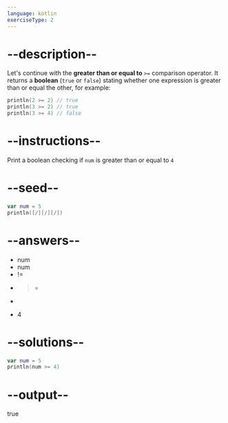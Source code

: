 ```yaml
---
language: kotlin
exerciseType: 2
---
```


# --description--

Let's continue with the **greater than or equal to** `>=` comparison operator.
It returns a **boolean** (`true` or `false`) stating whether one expression is greater than or equal the other, for example:
```kotlin
println(2 >= 2) // true
println(3 >= 2) // true
println(3 >= 4) // false
```

# --instructions--

Print a boolean checking if `num` is greater than or equal to `4`

# --seed--

```kotlin
var num = 5
println([/][/][/])
```

# --answers--

- num 
- num 
- != 
- >= 
- > 
- 4

# --solutions--

```kotlin
var num = 5
println(num >= 4)
```

# --output--

true
